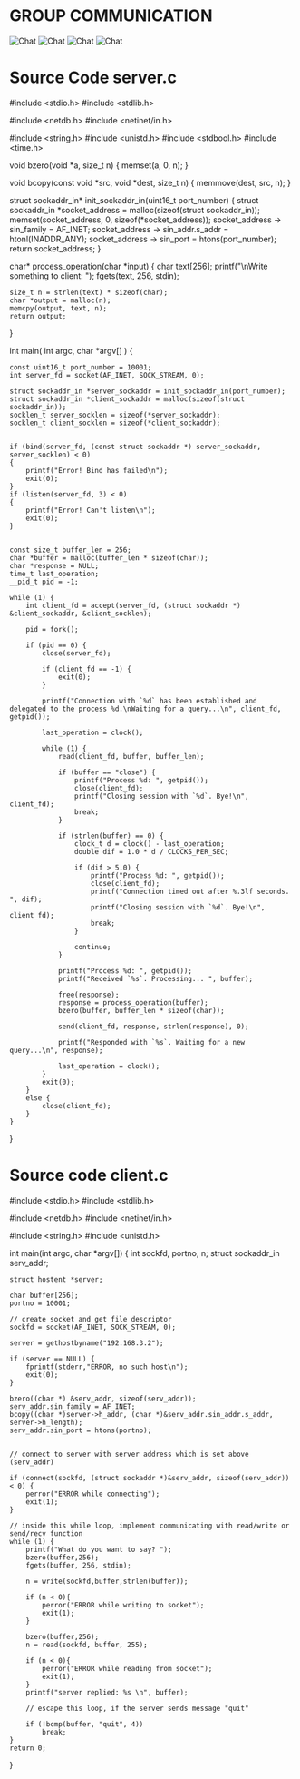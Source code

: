 # GROUP COMMUNICATION

![Chat](1.jpg)
![Chat](2.jpg)
![Chat](3.jpg)
![Chat](4.jpg)

# Source Code server.c
#include <stdio.h>
#include <stdlib.h>

#include <netdb.h>
#include <netinet/in.h>

#include <string.h>
#include <unistd.h>
#include <stdbool.h>
#include <time.h>

void bzero(void *a, size_t n) {
    memset(a, 0, n);
}

void bcopy(const void *src, void *dest, size_t n) {
    memmove(dest, src, n);
}

struct sockaddr_in* init_sockaddr_in(uint16_t port_number) {
    struct sockaddr_in *socket_address = malloc(sizeof(struct sockaddr_in));
    memset(socket_address, 0, sizeof(*socket_address));
    socket_address -> sin_family = AF_INET;
    socket_address -> sin_addr.s_addr = htonl(INADDR_ANY);
    socket_address -> sin_port = htons(port_number);
    return socket_address;
}

char* process_operation(char *input) {
    char text[256];
    printf("\nWrite something to client: ");
    fgets(text, 256, stdin);

    size_t n = strlen(text) * sizeof(char);
    char *output = malloc(n);
    memcpy(output, text, n);
    return output;
}

int main( int argc, char *argv[] ) {

    const uint16_t port_number = 10001;
    int server_fd = socket(AF_INET, SOCK_STREAM, 0);

    struct sockaddr_in *server_sockaddr = init_sockaddr_in(port_number);
    struct sockaddr_in *client_sockaddr = malloc(sizeof(struct sockaddr_in));
    socklen_t server_socklen = sizeof(*server_sockaddr);
    socklen_t client_socklen = sizeof(*client_sockaddr);


    if (bind(server_fd, (const struct sockaddr *) server_sockaddr, server_socklen) < 0)
    {
        printf("Error! Bind has failed\n");
        exit(0);
    }
    if (listen(server_fd, 3) < 0)
    {
        printf("Error! Can't listen\n");
        exit(0);
    }


    const size_t buffer_len = 256;
    char *buffer = malloc(buffer_len * sizeof(char));
    char *response = NULL;
    time_t last_operation;
    __pid_t pid = -1;

    while (1) {
        int client_fd = accept(server_fd, (struct sockaddr *) &client_sockaddr, &client_socklen);

        pid = fork();

        if (pid == 0) {
            close(server_fd);

            if (client_fd == -1) {
                exit(0);
            }

            printf("Connection with `%d` has been established and delegated to the process %d.\nWaiting for a query...\n", client_fd, getpid());

            last_operation = clock();

            while (1) {
                read(client_fd, buffer, buffer_len);

                if (buffer == "close") {
                    printf("Process %d: ", getpid());
                    close(client_fd);
                    printf("Closing session with `%d`. Bye!\n", client_fd);
                    break;
                }

                if (strlen(buffer) == 0) {
                    clock_t d = clock() - last_operation;
                    double dif = 1.0 * d / CLOCKS_PER_SEC;

                    if (dif > 5.0) {
                        printf("Process %d: ", getpid());
                        close(client_fd);
                        printf("Connection timed out after %.3lf seconds. ", dif);
                        printf("Closing session with `%d`. Bye!\n", client_fd);
                        break;
                    }

                    continue;
                }

                printf("Process %d: ", getpid());
                printf("Received `%s`. Processing... ", buffer);

                free(response);
                response = process_operation(buffer);
                bzero(buffer, buffer_len * sizeof(char));

                send(client_fd, response, strlen(response), 0);

                printf("Responded with `%s`. Waiting for a new query...\n", response);

                last_operation = clock();
            }
            exit(0);
        }
        else {
            close(client_fd);
        }
    }
}

# Source code client.c
#include <stdio.h>
#include <stdlib.h>

#include <netdb.h>
#include <netinet/in.h>

#include <string.h>
#include <unistd.h>

int main(int argc, char *argv[]) {
    int sockfd, portno, n;
    struct sockaddr_in serv_addr;

    struct hostent *server;

    char buffer[256];
    portno = 10001;

    // create socket and get file descriptor
    sockfd = socket(AF_INET, SOCK_STREAM, 0);

    server = gethostbyname("192.168.3.2");

    if (server == NULL) {
        fprintf(stderr,"ERROR, no such host\n");
        exit(0);
    }

    bzero((char *) &serv_addr, sizeof(serv_addr));
    serv_addr.sin_family = AF_INET;
    bcopy((char *)server->h_addr, (char *)&serv_addr.sin_addr.s_addr, server->h_length);
    serv_addr.sin_port = htons(portno);


    // connect to server with server address which is set above (serv_addr)

    if (connect(sockfd, (struct sockaddr *)&serv_addr, sizeof(serv_addr)) < 0) {
        perror("ERROR while connecting");
        exit(1);
    }

    // inside this while loop, implement communicating with read/write or send/recv function
    while (1) {
        printf("What do you want to say? ");
        bzero(buffer,256);
        fgets(buffer, 256, stdin);

        n = write(sockfd,buffer,strlen(buffer));

        if (n < 0){
            perror("ERROR while writing to socket");
            exit(1);
        }

        bzero(buffer,256);
        n = read(sockfd, buffer, 255);

        if (n < 0){
            perror("ERROR while reading from socket");
            exit(1);
        }
        printf("server replied: %s \n", buffer);

        // escape this loop, if the server sends message "quit"

        if (!bcmp(buffer, "quit", 4))
            break;
    }
    return 0;
}
